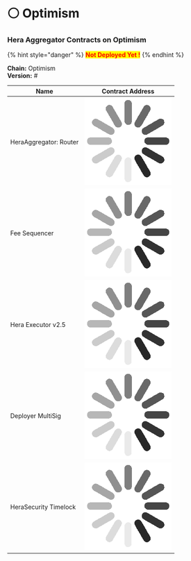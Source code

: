 # ⚪ Optimism

### Hera Aggregator Contracts on Optimism <a href="#undefined" id="undefined"></a>

{% hint style="danger" %}
<mark style="color:red;">**Not Deployed Yet !**</mark>
{% endhint %}

**Chain:** Optimism\
**Version:** #

| Name                   | Contract Address                                                                                 |
| ---------------------- | ------------------------------------------------------------------------------------------------ |
| HeraAggregator: Router | <img src="../.gitbook/assets/34338d26023e5515f6cc8969aa027bca_w200.gif" alt="" data-size="line"> |
| Fee Sequencer          | <img src="../.gitbook/assets/34338d26023e5515f6cc8969aa027bca_w200.gif" alt="" data-size="line"> |
| Hera Executor v2.5     | <img src="../.gitbook/assets/34338d26023e5515f6cc8969aa027bca_w200.gif" alt="" data-size="line"> |
| Deployer MultiSig      | <img src="../.gitbook/assets/34338d26023e5515f6cc8969aa027bca_w200.gif" alt="" data-size="line"> |
| HeraSecurity Timelock  | <img src="../.gitbook/assets/34338d26023e5515f6cc8969aa027bca_w200.gif" alt="" data-size="line"> |
